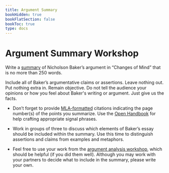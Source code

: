```yaml
---
title: Argument Summary
bookHidden: true
bookFlatSection: false
bookToc: true
type: docs
---
```


# Argument Summary Workshop

Write a [summary](/resources/open-handbook/chapter-8) of Nicholson Baker’s argument in “Changes of Mind” that is no more than 250 words.

Include all of Baker’s argumentative claims or assertions. Leave nothing out. Put nothing extra in.
Remain objective. Do not tell the audience your opinions or how you feel about Baker's writing or argument. Just give us the facts. 

- Don’t forget to provide [MLA-formatted](/resources/open-handbook/chapter-11-mla) citations indicating the page number(s) of the points you summarize.
Use the [Open Handbook](/resources/open-handbook/chapter-8) for help crafting appropriate signal phrases.

- Work in groups of three to discuss which elements of Baker’s essay should be included within the summary. Use this time to distinguish assertions and claims from examples and metaphors.

- Feel free to use your work from the [argument analysis workshop](/courses/workshops/argument-analysis), which should be helpful (if you did them well). Although you may work with your partners to decide what to include in the summary, please write your own.
